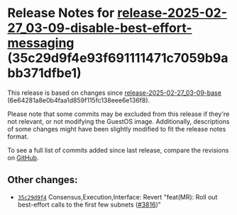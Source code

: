 Release Notes for [**release-2025-02-27\_03-09-disable-best-effort-messaging**](https://github.com/dfinity/ic/tree/release-2025-02-27_03-09-disable-best-effort-messaging) (35c29d9f4e93f691111471c7059b9abb371dfbe1)
=====================================================================================================================================================================================================================

This release is based on changes since [release-2025-02-27\_03-09-base](https://dashboard.internetcomputer.org/release/6e64281a8e0b4faa1d859f115fc138eee6e136f8) (6e64281a8e0b4faa1d859f115fc138eee6e136f8).

Please note that some commits may be excluded from this release if they're not relevant, or not modifying the GuestOS image. Additionally, descriptions of some changes might have been slightly modified to fit the release notes format.

To see a full list of commits added since last release, compare the revisions on [GitHub](https://github.com/dfinity/ic/compare/release-2025-02-27_03-09-base...release-2025-02-27_03-09-disable-best-effort-messaging).

Other changes:
--------------

* [`35c29d9f4`](https://github.com/dfinity/ic/commit/35c29d9f4) Consensus,Execution,Interface: Revert "feat(MR): Roll out best-effort calls to the first few subnets ([#3816](https://github.com/dfinity/ic/pull/3816))"
